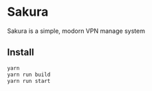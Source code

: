 # Sakura
Sakura is a simple, modorn VPN manage system

## Install
```bash
yarn
yarn run build
yarn run start
```
